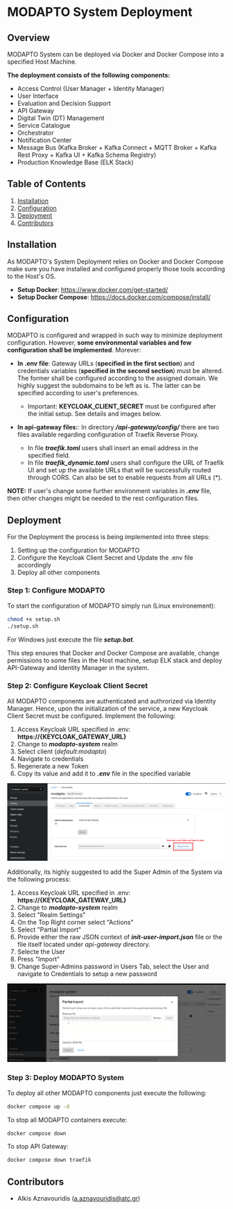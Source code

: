 # MODAPTO System Deployment

## Overview

MODAPTO System can be deployed via Docker and Docker Compose into a specified Host Machine.

**The deployment consists of the following components:**

- Access Control (User Manager + Identity Manager)
- User Interface
- Evaluation and Decision Support
- API Gateway
- Digital Twin (DT) Management
- Service Catalogue
- Orchestrator
- Notification Center
- Message Bus (Kafka Broker + Kafka Connect + MQTT Broker + Kafka Rest Proxy + Kafka UI + Kafka Schema Registry)
- Production Knowledge Base (ELK Stack)

## Table of Contents

1. [Installation](#installation)
2. [Configuration](#configuration)
3. [Deployment](#deployment)
4. [Contributors](#contributors)

## Installation

As MODAPTO's System Deployment relies on Docker and Docker Compose make sure you have installed and configured properly those tools according to the Host's OS.

- **Setup Docker**: <https://www.docker.com/get-started/>
- **Setup Docker Compose**: <https://docs.docker.com/compose/install/>

## Configuration

MODAPTO is configured and wrapped in such way to minimize deployment configuration. However, **some environmental variables and few configuration shall be implemented**. Morever:

- **In .env file**: Gateway URLs (**specified in the first section**) and credentials variables (**specified in the second section**) must be altered. The former shall be configured according to the assigned domain. We highly suggest the subdomains to be left as is. The latter can be specified according to user's preferences.

  - Important: **KEYCLOAK_CLIENT_SECRET** must be configured after the initial setup. See details and images below.

- **In api-gateway files:**: In directory ***/api-gateway/config/*** there are two files available regarding configuration of Traefik Reverse Proxy. 
  - In file ***traefik.toml*** users shall insert an email address in the specified field.
  - In file ***traefik_dynamic.toml*** users shall configure the URL of Traefik UI and set up the available URLs that will be successfully routed through CORS. Can also be set to enable requests from all URLs (*).

**NOTE:** If user's change some further environment variables in ***.env*** file, then other changes might be needed to the rest configuration files. 

## Deployment

For the Deployment the process is being implemented into three steps:

1. Setting up the configuration for MODAPTO
2. Configure the Keycloak Client Secret and Update the .env file accordingly
3. Deploy all other components

### Step 1: Configure MODAPTO

To start the configuration of MODAPTO simply run (Linux environement):

 ```sh
chmod +x setup.sh
./setup.sh
 ```

For Windows just execute the file ***setup.bat***.

This step ensures that Docker and Docker Compose are available, change permissions to some files in the Host machine, setup ELK stack and deploy API-Gateway and Identity Manager in the system.

### Step 2: Configure Keycloak Client Secret

All MODAPTO components are authenticated and authrorized via Identity Manager. Hence, upon the initialization of the service, a new Keycloak Client Secret must be configured. Implement the following:

1. Access Keycloak URL specified in .env: **https://{KEYCLOAK_GATEWAY_URL}**
2. Change to ***modapto-system*** realm
3. Select client (*default:modapto*)
4. Navigate to credentials
5. Regenerate a new Token
6. Copy its value and add it to ***.env*** file in the specified variable

![Generate Token](https://github.com/Modapto/modapto-deployment/blob/main/MODAPTO%20System%20Deployment/resources/Generate_Token.png)

Additionally, its highly suggested to add the Super Admin of the System via the following process:

1. Access Keycloak URL specified in .env: **https://{KEYCLOAK_GATEWAY_URL}**
2. Change to ***modapto-system*** realm
3. Select "Realm Settings"
4. On the Top Right corner select "Actions"
5. Select "Partial Import"
6. Provide either the raw JSON context of ***init-user-import.json*** file or the file itself located under *api-gateway* directory.
7. Selecte the User
8. Press "Import"
9. Change Super-Admins password in Users Tab, select the User and navigate to Credentials to setup a new password

![Create Super Admin](https://github.com/Modapto/modapto-deployment/blob/main/MODAPTO%20System%20Deployment/resources//Import_User.png)

### Step 3: Deploy MODAPTO System

To deploy all other MODAPTO components just execute the following:

```sh
docker compose up -d
```

To stop all MODAPTO containers execute:

```sh
docker compose down
```

To stop API Gateway:

```sh
docker compose down traefik
```

## Contributors

- Alkis Aznavouridis (<a.aznavouridis@atc.gr>)

